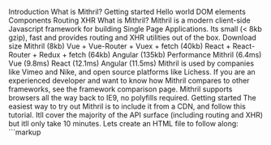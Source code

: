 Introduction What is Mithril? Getting started Hello world DOM elements Components Routing XHR What is Mithril? Mithril is a modern client-side Javascript framework for building Single Page Applications. Its small (< 8kb gzip), fast and provides routing and XHR utilities out of the box. Download size Mithril (8kb) Vue + Vue-Router + Vuex + fetch (40kb) React + React-Router + Redux + fetch (64kb) Angular (135kb) Performance Mithril (6.4ms) Vue (9.8ms) React (12.1ms) Angular (11.5ms) Mithril is used by companies like Vimeo and Nike, and open source platforms like Lichess. If you are an experienced developer and want to know how Mithril compares to other frameworks, see the framework comparison page. Mithril supports browsers all the way back to IE9, no polyfills required. Getting started The easiest way to try out Mithril is to include it from a CDN, and follow this tutorial. Itll cover the majority of the API surface (including routing and XHR) but itll only take 10 minutes. Lets create an HTML file to follow along: ```markup